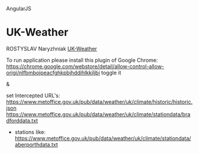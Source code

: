 
AngularJS
# UK-Weather 
ROSTYSLAV Naryzhniak
<a href="https://luchikross.github.io/UK-Weather/app">UK-Weather</a>

To run application please install this plugin of Google Chrome:
https://chrome.google.com/webstore/detail/allow-control-allow-origi/nlfbmbojpeacfghkpbjhddihlkkiljbi
toggle it

& 

set Intercepted URL's:
https://www.metoffice.gov.uk/pub/data/weather/uk/climate/historic/historic.json
https://www.metoffice.gov.uk/pub/data/weather/uk/climate/stationdata/bradforddata.txt

+ stations like:
https://www.metoffice.gov.uk/pub/data/weather/uk/climate/stationdata/aberporthdata.txt
